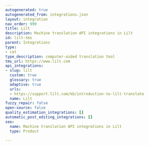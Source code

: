 ```yaml
---
autogenerated: true
autogenerated_from: integrations.json
layout: integration
nav_order: 999
title: Lilt
description: Machine translation API integrations in Lilt
id: lilt-tms
parent: Integrations
type:
- cat
type_description: computer-aided translation tool
tms_url: https://www.lilt.com
api_integrations:
- slug: lilt
  custom: true
  glossary: true
  adaptive: true
  urls:
  - https://support.lilt.com/kb/introduction-to-lilt-translate
  name: Lilt
fuzzy_repair: false
open-source: false
quality_estimation_integrations: []
automatic_post_editing_integrations: []
seo:
  name: Machine translation API integrations in Lilt
  type: Product

---
```


